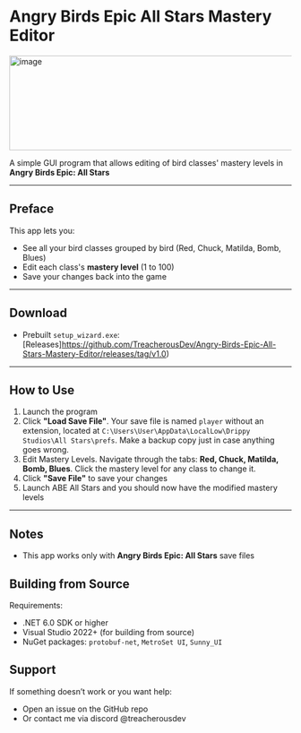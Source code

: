 # Angry Birds Epic All Stars Mastery Editor
<img width="896" height="169" alt="image" src="https://github.com/user-attachments/assets/319726e9-3859-4c68-a101-d02dc4e8dcc9" />

A simple GUI program that allows editing of bird classes' mastery levels in **Angry Birds Epic: All Stars**

---

## Preface
This app lets you:
* See all your bird classes grouped by bird (Red, Chuck, Matilda, Bomb, Blues)
* Edit each class's **mastery level** (1 to 100)
* Save your changes back into the game

---

## Download
- Prebuilt `setup_wizard.exe`: [Releases]https://github.com/TreacherousDev/Angry-Birds-Epic-All-Stars-Mastery-Editor/releases/tag/v1.0)

---

## How to Use
1. Launch the program
2. Click **"Load Save File"**. Your save file is named `player` without an extension, located at `C:\Users\User\AppData\LocalLow\Drippy Studios\All Stars\prefs`. Make a backup copy just in case anything goes wrong.
3. Edit Mastery Levels. Navigate through the tabs: **Red, Chuck, Matilda, Bomb, Blues**. Click the mastery level for any class to change it.
4. Click **"Save File"** to save your changes
5. Launch ABE All Stars and you should now have the modified mastery levels

---
## Notes
* This app works only with **Angry Birds Epic: All Stars** save files

## Building from Source
Requirements:
- .NET 6.0 SDK or higher
- Visual Studio 2022+ (for building from source)
- NuGet packages: `protobuf-net`, `MetroSet UI`, `Sunny_UI`

## Support
If something doesn’t work or you want help:
* Open an issue on the GitHub repo
* Or contact me via discord @treacherousdev
